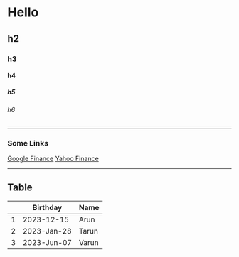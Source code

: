# Hello

## h2

### h3

#### h4

##### h5

###### h6

---

### Some Links

[Google Finance](https://www.google.com/finance)
[Yahoo Finance](https://finance.yahoo.com/)

---

## Table

|     | Birthday              | Name    |
| --- | --------------------- | ------- |
| 1   | 2023-12-15            | Arun    |
| 2   | 2023-Jan-28           | Tarun   |
| 3   | 2023-Jun-07           | Varun   |
